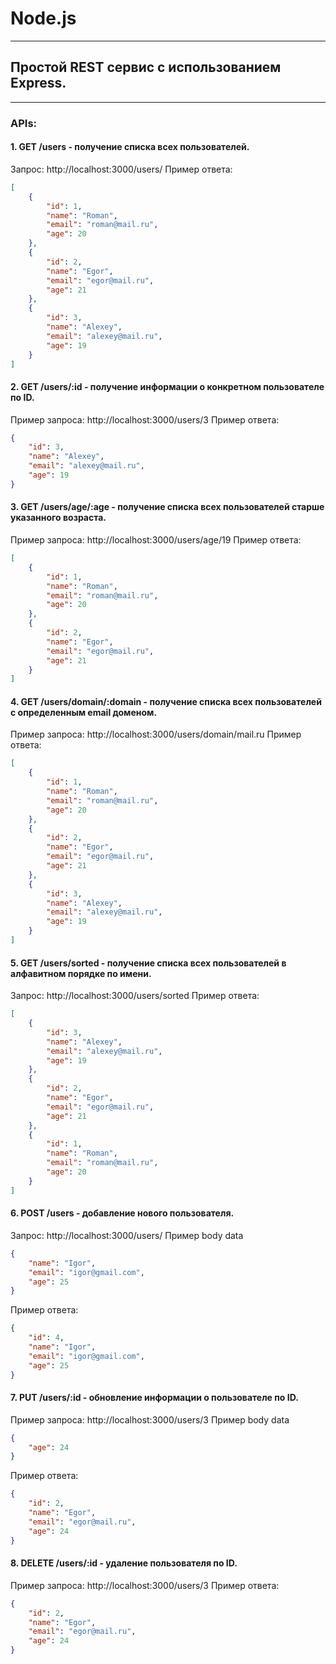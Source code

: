 # Node.js
___
## **Простой REST сервис с использованием Express.**
___
### APIs:
#### 1. GET /users - получение списка всех пользователей. ####
Запрос: http://localhost:3000/users/
Пример ответа:
```json
[
    {
        "id": 1,
        "name": "Roman",
        "email": "roman@mail.ru",
        "age": 20
    },
    {
        "id": 2,
        "name": "Egor",
        "email": "egor@mail.ru",
        "age": 21
    },
    {
        "id": 3,
        "name": "Alexey",
        "email": "alexey@mail.ru",
        "age": 19
    }
]
```

#### 2. GET /users/:id - получение информации о конкретном пользователе по ID. ####
Пример запроса: http://localhost:3000/users/3
Пример ответа:
```json
{
    "id": 3,
    "name": "Alexey",
    "email": "alexey@mail.ru",
    "age": 19
}
```
#### 3. GET /users/age/:age - получение списка всех пользователей старше указанного возраста. ####
Пример запроса: http://localhost:3000/users/age/19
Пример ответа:
```json
[
    {
        "id": 1,
        "name": "Roman",
        "email": "roman@mail.ru",
        "age": 20
    },
    {
        "id": 2,
        "name": "Egor",
        "email": "egor@mail.ru",
        "age": 21
    }
]
```
#### 4. GET /users/domain/:domain - получение списка всех пользователей с определенным email доменом. ####
Пример запроса: http://localhost:3000/users/domain/mail.ru
Пример ответа:
```json
[
    {
        "id": 1,
        "name": "Roman",
        "email": "roman@mail.ru",
        "age": 20
    },
    {
        "id": 2,
        "name": "Egor",
        "email": "egor@mail.ru",
        "age": 21
    },
    {
        "id": 3,
        "name": "Alexey",
        "email": "alexey@mail.ru",
        "age": 19
    }
]
```
#### 5. GET /users/sorted - получение списка всех пользователей в алфавитном порядке по имени. ####
Запрос: http://localhost:3000/users/sorted
Пример ответа:
```json
[
    {
        "id": 3,
        "name": "Alexey",
        "email": "alexey@mail.ru",
        "age": 19
    },
    {
        "id": 2,
        "name": "Egor",
        "email": "egor@mail.ru",
        "age": 21
    },
    {
        "id": 1,
        "name": "Roman",
        "email": "roman@mail.ru",
        "age": 20
    }
]
```
#### 6. POST /users - добавление нового пользователя. ####
Запрос: http://localhost:3000/users/
Пример body data
```json
{
    "name": "Igor",
    "email": "igor@gmail.com",
    "age": 25
}
```
Пример ответа:
```json
{
    "id": 4,
    "name": "Igor",
    "email": "igor@gmail.com",
    "age": 25
}
```
#### 7. PUT /users/:id - обновление информации о пользователе по ID. ####
Пример запроса: http://localhost:3000/users/3
Пример body data
```json
{
    "age": 24
}
```
Пример ответа:
```json
{
    "id": 2,
    "name": "Egor",
    "email": "egor@mail.ru",
    "age": 24
}
```
#### 8. DELETE /users/:id - удаление пользователя по ID. ####
Пример запроса: http://localhost:3000/users/3
Пример ответа:
```json
{
    "id": 2,
    "name": "Egor",
    "email": "egor@mail.ru",
    "age": 24
}
```


